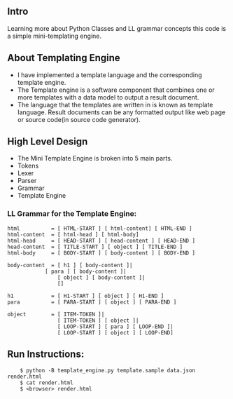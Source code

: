 ## Intro
 Learning more about Python Classes and LL grammar concepts this code is a simple mini-templating engine.

## About Templating Engine

* I have implemented a template language and the corresponding template engine.
* The Template engine is a software component that combines one or more templates with a data model to output a result document.
* The language that the templates are written in is known as template language.
Result documents can be any formatted output like web page or source code(in source code generator). 

## High Level Design

* The Mini Template Engine is broken into 5 main parts.
* Tokens
* Lexer
* Parser
* Grammar
* Template Engine

### LL Grammar for the Template Engine:

    html          = [ HTML-START ] [ html-content] [ HTML-END ]	
    html-content  = [ html-head ] [ html-body] 
    html-head     = [ HEAD-START ] [ head-content ] [ HEAD-END ]
    head-content  = [ TITLE-START ] [ object ] [ TITLE-END ]
    html-body     = [ BODY-START ] [ body-content ] [ BODY-END ]

    body-content  = [ h1 ] [ body-content ]|
    		    [ para ] [ body-content ]|
                    [ object ] [ body-content ]|
                    []

    h1            = [ H1-START ] [ object ] [ H1-END ]
    para          = [ PARA-START ] [ object ] [ PARA-END ]

    object        = [ ITEM-TOKEN ]|
                    [ ITEM-TOKEN ] [ object ]|
                    [ LOOP-START ] [ para ] [ LOOP-END ]|
                    [ LOOP-START ] [ object ] [ LOOP-END]


## Run Instructions:
```Shell
    $ python -B template_engine.py template.sample data.json render.html
    $ cat render.html
    $ <browser> render.html
```

